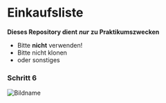 # Einkaufsliste

**Dieses Repository dient** ***nur*** **zu Praktikumszwecken**

* Bitte **nicht** verwenden!
* Bitte nicht klonen
* oder sonstiges



### Schritt 6

![Bildname](https://raw.githubusercontent.com/Skordan/Einkaufsliste/Branch-Step6/Keiji_klein.jpg "Bildname")
